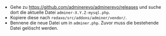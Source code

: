 * Gehe zu https://github.com/adminerevo/adminerevo/releases und suche dort die aktuelle Datei `adminer-X.Y.Z-mysql.php`.
* Kopiere diese nach `redaxo/src/addons/adminer/vendor/`.
* Bennene die neue Datei um in `adminer.php`. Zuvor muss die bestehende Datei gelöscht werden.
